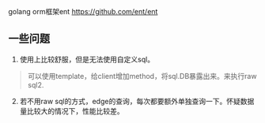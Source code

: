 golang orm框架ent
https://github.com/ent/ent

## 一些问题

1. 使用上比较舒服，但是无法使用自定义sql。
> 可以使用template，给client增加method，将sql.DB暴露出来。来执行raw sql2.

2. 若不用raw sql的方式，edge的查询，每次都要额外单独查询一下。怀疑数据量比较大的情况下，性能比较差。
